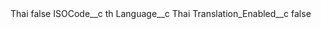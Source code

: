 <?xml version="1.0" encoding="UTF-8"?>
<CustomMetadata xmlns="http://soap.sforce.com/2006/04/metadata" xmlns:xsi="http://www.w3.org/2001/XMLSchema-instance" xmlns:xsd="http://www.w3.org/2001/XMLSchema">
    <label>Thai</label>
    <protected>false</protected>
    <values>
        <field>ISOCode__c</field>
        <value xsi:type="xsd:string">th</value>
    </values>
    <values>
        <field>Language__c</field>
        <value xsi:type="xsd:string">Thai</value>
    </values>
    <values>
        <field>Translation_Enabled__c</field>
        <value xsi:type="xsd:boolean">false</value>
    </values>
</CustomMetadata>
